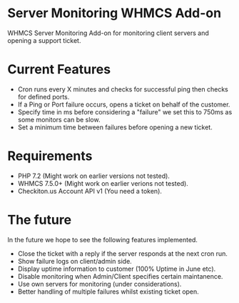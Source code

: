 # Server Monitoring WHMCS Add-on
WHMCS Server Monitoring Add-on for monitoring client servers and opening a support ticket.

# Current Features
- Cron runs every X minutes and checks for successful ping then checks for defined ports.
- If a Ping or Port failure occurs, opens a ticket on behalf of the customer.
- Specify time in ms before considering a "failure" we set this to 750ms as some monitors can be slow.
- Set a minimum time between failures before opening a new ticket.

# Requirements
- PHP 7.2 (Might work on earlier versions not tested).
- WHMCS 7.5.0+ (Might work on earlier verions not tested).
- Checkiton.us Account API v1 (You need a token).

# The future
In the future we hope to see the following features implemented.

- Close the ticket with a reply if the server responds at the next cron run.
- Show failure logs on client/admin side.
- Display uptime information to customer (100% Uptime in June etc).
- Disable monitoring when Admin/Client specifies certain maintanence.
- Use own servers for monitoring (under considerations).
- Better handling of multiple failures whilst existing ticket open.







